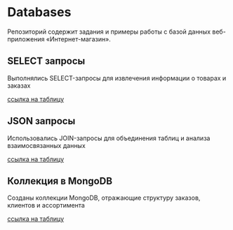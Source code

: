 # Databases
Репозиторий содержит задания и примеры работы с базой данных веб-приложения «Интернет-магазин».

## SELECT запросы
Выполнялись SELECT-запросы для извлечения информации о товарах и заказах

[ссылка на таблицу](https://docs.google.com/spreadsheets/d/1vE-YaL7L9KZhZhfbQFxBLAb_QwdyEhGpnu-ADNGtJEA/edit?gid=0#gid=0)

## JSON запросы
Использовались JOIN-запросы для объединения таблиц и анализа взаимосвязанных данных

[cсылка на таблицу](https://docs.google.com/spreadsheets/d/13BIB9G71Su8VB7DXKisdlKNGTtvnDto8LBPxAALyDzg/edit?gid=0#gid=0)

## Коллекция в MongoDB
Созданы коллекции MongoDB, отражающие структуру заказов, клиентов и ассортимента

[ссылка на таблицу](https://docs.google.com/spreadsheets/d/1sLDh6r0_uFdPKlIR0adF1wGuI98RXNMTQvQxE3OXHO0/edit?gid=0#gid=0)
